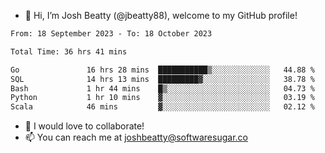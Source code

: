 - 👋 Hi, I’m Josh Beatty (@jbeatty88), welcome to my GitHub profile!

<!--START_SECTION:waka-->

```txt
From: 18 September 2023 - To: 18 October 2023

Total Time: 36 hrs 41 mins

Go               16 hrs 28 mins  ███████████▒░░░░░░░░░░░░░   44.88 %
SQL              14 hrs 13 mins  █████████▓░░░░░░░░░░░░░░░   38.78 %
Bash             1 hr 44 mins    █▒░░░░░░░░░░░░░░░░░░░░░░░   04.73 %
Python           1 hr 10 mins    ▓░░░░░░░░░░░░░░░░░░░░░░░░   03.19 %
Scala            46 mins         ▓░░░░░░░░░░░░░░░░░░░░░░░░   02.12 %
```

<!--END_SECTION:waka-->

- 💞️ I would love to collaborate!
- 📫 You can reach me at joshbeatty@softwaresugar.co

<!---
jbeatty88/jbeatty88 is a ✨ special ✨ repository because its `README.md` (this file) appears on your GitHub profile.
You can click the Preview link to take a look at your changes.
--->
